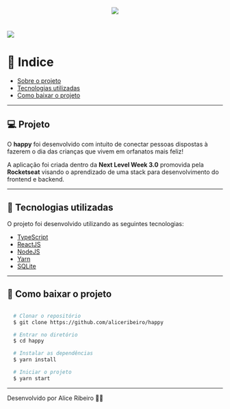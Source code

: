 
<h1 align="center"> 
  <img src="https://ik.imagekit.io/aliceribeiro/logo_U8tqPKwX5.svg">
</h1>

<h1>
  <img src="https://ik.imagekit.io/aliceribeiro/Home_e_map_jAaBhrRXeBir.png">
</h1>


# 📑 Indice
- [Sobre o projeto](#-projeto)
- [Tecnologias utilizadas](#-tecnologias-utilizadas)
- [Como baixar o projeto](#-como-baixar-o-projeto)

---

## 💻 Projeto

O **happy** foi desenvolvido com intuito de conectar pessoas dispostas à fazerem o dia das crianças que vivem em orfanatos mais feliz! 

A aplicação foi criada dentro da **Next Level Week 3.0** promovida pela **Rocketseat** visando o aprendizado de uma stack para desenvolvimento do frontend e backend.

---

## 🚀 Tecnologias utilizadas

O projeto foi desenvolvido utilizando as seguintes tecnologias:

- [TypeScript](https://typescriptlang.org)
- [ReactJS](https://reactjs.org)
- [NodeJS](https://nodejs.org)
- [Yarn](https://yarnpkg.com)
- [SQLite](https://www.sqlite.org)

---

## 📂 Como baixar o projeto

```bash

  # Clonar o repositório
  $ git clone https://github.com/aliceribeiro/happy

  # Entrar no diretório
  $ cd happy

  # Instalar as dependências
  $ yarn install

  # Iniciar o projeto
  $ yarn start
```

---
Desenvolvido por Alice Ribeiro ✌🏼
